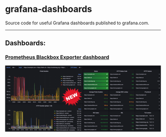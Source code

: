# grafana-dashboards

Source code for useful Grafana dashboards published to grafana.com.

---

## Dashboards:

### [Prometheus Blackbox Exporter dashboard](blackbox-exporter)

![Prometheus Blackbox Exporter dashboard](blackbox_logo.png)